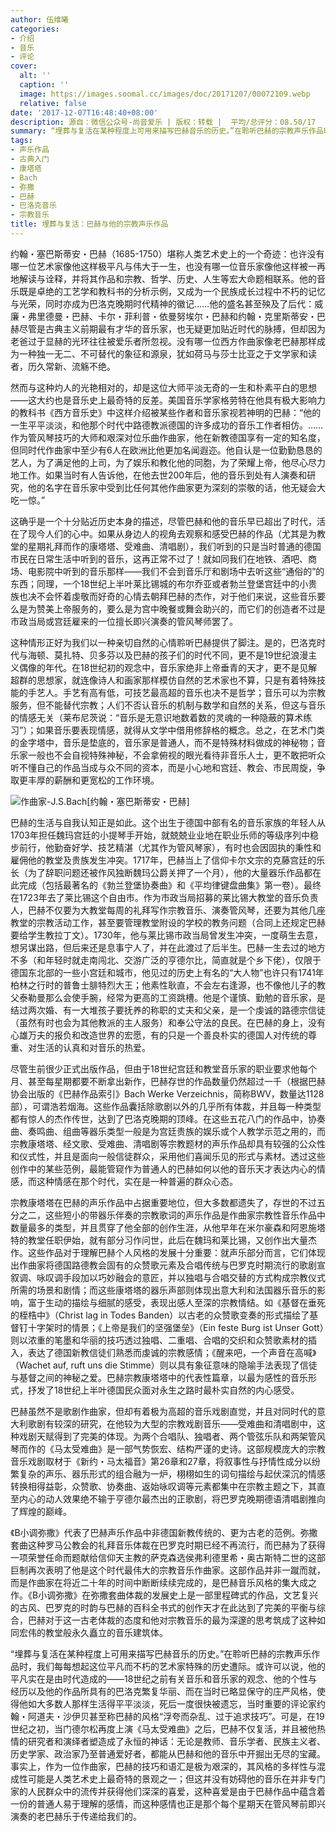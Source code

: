 ```yaml
---
author: 伍维曦
categories:
- 介绍
- 音乐
- 评论
cover:
  alt: ''
  caption: ''
  image: https://images.soomal.cc/images/doc/20171207/00072109.webp
  relative: false
date: '2017-12-07T16:48:40+08:00'
description: 源自：微信公众号-尚音爱乐 | 版权：转载 |  平均/总评分：08.50/17
summary: “埋葬与复活在某种程度上可用来描写巴赫音乐的历史。”在聆听巴赫的宗教声乐作品时，我们每每想起这位平凡而不朽的艺术家特殊的历史遭际。或许可以说，他的平凡实在是由时代造成的……
tags:
- 声乐作品
- 古典入门
- 康塔塔
- Bach
- 弥撒
- 巴赫
- 巴洛克音乐
- 宗教音乐
title: 埋葬与复活：巴赫与他的宗教声乐作品
---
```


约翰・塞巴斯蒂安・巴赫（1685-1750）堪称人类艺术史上的一个奇迹：也许没有哪一位艺术家像他这样极平凡与伟大于一生，也没有哪一位音乐家像他这样被一再地解读与诠释，并将其作品和宗教、哲学、历史、人生等宏大命题相联系。他的音乐既是卓绝的工艺学和教科书的分析示例，又成为一个民族成长过程中不朽的记忆与光荣，同时亦成为巴洛克晚期时代精神的徽记……他的盛名甚至殃及了后代：威廉・弗里德曼・巴赫、卡尔・菲利普・依曼努埃尔・巴赫和约翰・克里斯蒂安・巴赫尽管是古典主义前期最有才华的音乐家，也无疑更加贴近时代的脉搏，但却因为老爸过于显赫的光环往往被爱乐者所忽视。没有哪一位西方作曲家像老巴赫那样成为一种独一无二、不可替代的象征和源泉，犹如荷马与莎士比亚之于文学家和读者，历久常新、流觞不绝。

然而与这种灼人的光艳相对的，却是这位大师平淡无奇的一生和朴素平白的思想――这大约也是音乐史上最奇特的反差。美国音乐学家格劳特在他具有极大影响力的教科书《西方音乐史》中这样介绍被某些作者和音乐家视若神明的巴赫：“他的一生平平淡淡，和他那个时代中路德教派德国的许多成功的音乐工作者相仿。……作为管风琴技巧的大师和艰深对位乐曲作曲家，他在新教德国享有一定的知名度，但同时代作曲家中至少有6人在欧洲比他更加名闻遐迩。他自认是一位勤勤恳恳的艺人，为了满足他的上司，为了娱乐和教化他的同胞，为了荣耀上帝，他尽心尽力地工作。如果当时有人告诉他，在他去世200年后，他的音乐到处有人演奏和研究，他的名字在音乐家中受到比任何其他作曲家更为深刻的崇敬的话，他无疑会大吃一惊。”

这确乎是一个十分贴近历史本身的描述，尽管巴赫和他的音乐早已超出了时代，活在了现今人们的心中。如果从身边人的视角去观察和感受巴赫的作品（尤其是为教堂的星期礼拜而作的康塔塔、受难曲、清唱剧），我们听到的只是当时普通的德国市民在日常生活中听到的音乐，这再正常不过了！就如同我们在地铁、酒吧、商场、电影院中听到的音乐那样――我们不会到音乐厅和剧场中去听这些“通俗的”的东西；同理，一个18世纪上半叶莱比锡城的布尔乔亚或者勃兰登堡宫廷中的小贵族也决不会怀着虔敬而好奇的心情去朝拜巴赫的杰作，对于他们来说，这些音乐要么是为赞美上帝服务的，要么是为宫中晚餐或舞会助兴的，而它们的创造者不过是市政当局或宫廷雇来的一位擅长即兴演奏的管风琴师罢了。

这种情形正好为我们以一种亲切自然的心情聆听巴赫提供了脚注。是的，巴洛克时代与海顿、莫扎特、贝多芬以及巴赫的孩子们的时代不同，更不是19世纪浪漫主义偶像的年代。在18世纪初的观念中，音乐家绝非上帝垂青的天才，更不是见解超群的思想家，就连像诗人和画家那样模仿自然的艺术家也不算，只是有着特殊技能的手艺人。手艺有高有低，可技艺最高超的音乐也决不是哲学；音乐可以为宗教服务，但不能替代宗教；人们不否认音乐的机制与数学和自然的关系，但这与音乐的情感无关（莱布尼茨说：“音乐是无意识地数着数的灵魂的一种隐蔽的算术练习”）；如果音乐要表现情感，就得从文学中借用修辞格的概念。总之，在艺术门类的金字塔中，音乐是垫底的，音乐家是普通人，而不是特殊材料做成的神秘物；音乐家一般也不会自视特殊神秘，不会拿俯视的眼光看待非音乐人士，更不敢把听众听不懂自己的作品当成与众不同的资本，而是小心地和宫廷、教会、市民周旋，争取更丰厚的薪酬和更宽松的工作环境。

![作曲家-J.S.Bach[约翰・塞巴斯蒂安・巴赫]](https://images.soomal.cc/images/doc/20140617/00043421.webp)





巴赫的生活与自我认知正是如此。这个出生于德国中部有名的音乐家族的年轻人从1703年担任魏玛宫廷的小提琴手开始，就兢兢业业地在职业乐师的等级序列中稳步前行，他勤奋好学、技艺精湛（尤其作为管风琴家），有时也会因固执的秉性和雇佣他的教堂及贵族发生冲突。1717年，巴赫当上了信仰卡尔文宗的克藤宫廷的乐长（为了辞职问题还被作风独断魏玛公爵关押了一个月），他的大量器乐作品都在此完成（包括最著名的《勃兰登堡协奏曲》和《平均律键盘曲集》第一卷）。最终在1723年去了莱比锡这个自由市。作为市政当局招募的莱比锡大教堂的音乐负责人，巴赫不仅要为大教堂每周的礼拜写作宗教音乐、演奏管风琴，还要为其他几座教堂的宗教活动工作，甚至要管理教堂附设的学校的教务问题（合同上还规定巴赫要给学生教拉丁文）。1730年，他与莱比锡市政当局曾发生冲突，一度萌生去意，想另谋出路，但后来还是息事宁人了，并在此渡过了后半生。巴赫一生去过的地方不多（和年轻时就走南闯北、交游广泛的亨德尔比，简直就是个乡下佬），仅限于德国东北部的一些小宫廷和城市，他见过的历史上有名的“大人物”也许只有1741年柏林之行时的普鲁士腓特烈大王；他素性耿直，不会左右逢源，也不像他儿子的教父泰勒曼那么会使手腕，经常为更高的工资跳槽。他是个谨慎、勤勉的音乐家，是结过两次婚、有一大堆孩子要抚养的称职的丈夫和父亲，是一个虔诚的路德宗信徒（虽然有时也会为其他教派的主人服务）和奉公守法的良民。在巴赫的身上，没有心雄万夫的报负和改造世界的宏愿，有的只是一个善良朴实的德国人对传统的尊重、对生活的认真和对音乐的热爱。

尽管生前很少正式出版作品，但由于18世纪宫廷和教堂音乐家的职业要求他每个月、甚至每星期都要不断拿出新作，巴赫存世的作品数量仍然超过一千（根据巴赫协会出版的《巴赫作品索引》Bach Werke Verzeichnis，简称BWV，数量达1128部），可谓浩若烟海。这些作品囊括除歌剧以外的几乎所有体裁，并且每一种类型都有惊人的杰作传世，达到了巴洛克晚期的顶峰。在这些五花八门的作品中，协奏曲、奏鸣曲、组曲等器乐类型一般是为宫廷贵族的娱乐或个人教学示范之用的，而宗教康塔塔、经文歌、受难曲、清唱剧等宗教题材的声乐作品却具有较强的公众性和仪式性，并且是面向一般信徒群众，采用他们喜闻乐见的形式与素材。透过这些创作中的某些范例，最能管窥作为普通人的巴赫如何以他的音乐天才表达内心的情感，而这种情感在那个时代，实在是一种普遍的群众心态。

宗教康塔塔在巴赫的声乐作品中占据重要地位，但大多数都遗失了，存世的不过五分之二，这些短小的带器乐伴奏的宗教歌词的声乐作品是作曲家宗教性音乐作品中数量最多的类型，并且贯穿了他全部的创作生涯，从他早年在米尔豪森和阿恩施塔特的教堂任职伊始，就有部分习作问世，此后在魏玛和莱比锡，又创作出大量杰作。这些作品对于理解巴赫个人风格的发展十分重要：就声乐部分而言，它们体现出作曲家将德国路德教会固有的众赞歌元素及合唱传统与巴罗克时期流行的歌剧宣叙调、咏叹调手段加以巧妙融会的意匠，并以独唱与合唱交替的方式构成宗教仪式所需的场景和剧情；而这些康塔塔的器乐声部则体现出意大利和法国器乐音乐的影响，富于生动的描绘与细腻的感受，表现出感人至深的宗教情结。如《基督在垂死的桎梏中》（Christ lag in Todes Banden）以古老的众赞歌变奏的形式描绘了基督钉十字架时的情景；《上帝是我们的坚强堡垒》（Ein feste Burg ist Unser Gott）则以浓重的笔墨和华丽的技巧透过独唱、二重唱、合唱的交织和众赞歌素材的插入，表达了德国新教信徒们熟悉而虔诚的宗教感情；《醒来吧，一个声音在高喊》（Wachet auf, ruft uns die Stimme）则以具有象征意味的隐喻手法表现了信徒与基督之间的神秘之爱。巴赫宗教康塔塔中的代表性篇章，以最为感性的音乐形式，抒发了18世纪上半叶德国民众面对永生之路时最朴实自然的内心感受。

巴赫虽然不是歌剧作曲家，但却有着极为高超的音乐戏剧直觉，并且对同时代的意大利歌剧有较深的研究，在他较为大型的宗教戏剧音乐――受难曲和清唱剧中，这种戏剧天赋得到了完美的体现。为两个合唱队、独唱者、两个管弦乐队和两架管风琴而作的《马太受难曲》是一部气势恢宏、结构严谨的史诗。这部规模庞大的宗教音乐戏剧取材于《新约・马太福音》第26章和27章，将叙事性与抒情性成分以纷繁复杂的声乐、器乐形式的组合融为一炉，栩栩如生的词句描绘与起伏深沉的情感转换相得益彰，众赞歌、协奏曲、返始咏叹调等元素都集中在宗教主题之下，其直至内心的动人效果绝不输于亨德尔最杰出的正歌剧，将巴罗克晚期德语清唱剧推向了辉煌的巅峰。

《B小调弥撒》代表了巴赫声乐作品中非德国新教传统的、更为古老的范例。弥撒套曲这种罗马公教会的礼拜音乐体裁在巴罗克时期已经不再流行，而巴赫为了获得一项荣誉任命而题献给信仰天主教的萨克森选侯弗利德里希・奥古斯特二世的这部巨制再次表明了他是这个时代最伟大的宗教音乐作曲家。这部作品并非一蹴而就，而是作曲家在将近二十年的时间中断断续续完成的，是巴赫音乐风格的集大成之作。《B小调弥撒》在弥撒套曲体裁的发展史上是一部里程碑式的作品，文艺复兴的古风、巴罗克的时韵与巴赫的百科全书式的创作天才在此达到了完美的平衡与综合，巴赫对于这一古老体裁的态度和他对宗教音乐的最为深邃的思考筑成了这种如同宏伟的教堂般永久矗立的音乐建筑体。

“埋葬与复活在某种程度上可用来描写巴赫音乐的历史。”在聆听巴赫的宗教声乐作品时，我们每每想起这位平凡而不朽的艺术家特殊的历史遭际。或许可以说，他的平凡实在是由时代造成的――18世纪之前有关音乐和音乐家的观念、他的个性与经历以及他的作品所具有的巴洛克繁复华丽、而在当时已略显保守的庄严风格，使得他如大多数人那样生活得平平淡淡，死后一度很快被遗忘，当时重要的评论家约翰・阿道夫・沙伊贝甚至称巴赫的风格“浮夸而杂乱、过于追求技巧”。可是，在19世纪之初，当门德尔松再度上演《马太受难曲》之后，巴赫不仅复活，并且被他热情的研究者和演绎者塑造成了永恒的神话：无论是教师、音乐学者、民族主义者、历史学家、政治家乃至普通爱好者，都能从巴赫和他的音乐中开掘出无尽的宝藏。事实上，作为一位作曲家，巴赫的技巧和语汇是极为艰深的，其风格的多样性与混成性可能是人类艺术史上最奇特的景观之一；但这并没有妨碍他的音乐在并非专门家的人民群众中的流传并获得他们深深的喜爱，这种喜爱是由于巴赫作品中蕴含着一份的普通人易于理解的感情，而这种感情也正是那个每个星期天在管风琴前即兴演奏的老巴赫乐于传递给我们的。